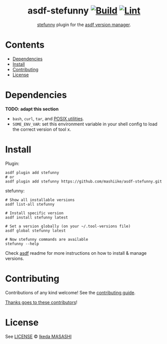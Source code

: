<div align="center">

# asdf-stefunny [![Build](https://github.com/mashiike/asdf-stefunny/actions/workflows/build.yml/badge.svg)](https://github.com/mashiike/asdf-stefunny/actions/workflows/build.yml) [![Lint](https://github.com/mashiike/asdf-stefunny/actions/workflows/lint.yml/badge.svg)](https://github.com/mashiike/asdf-stefunny/actions/workflows/lint.yml)

[stefunny](https://github.com/mashiike/stefunny) plugin for the [asdf version manager](https://asdf-vm.com).

</div>

# Contents

- [Dependencies](#dependencies)
- [Install](#install)
- [Contributing](#contributing)
- [License](#license)

# Dependencies

**TODO: adapt this section**

- `bash`, `curl`, `tar`, and [POSIX utilities](https://pubs.opengroup.org/onlinepubs/9699919799/idx/utilities.html).
- `SOME_ENV_VAR`: set this environment variable in your shell config to load the correct version of tool x.

# Install

Plugin:

```shell
asdf plugin add stefunny
# or
asdf plugin add stefunny https://github.com/mashiike/asdf-stefunny.git
```

stefunny:

```shell
# Show all installable versions
asdf list-all stefunny

# Install specific version
asdf install stefunny latest

# Set a version globally (on your ~/.tool-versions file)
asdf global stefunny latest

# Now stefunny commands are available
stefunny --help
```

Check [asdf](https://github.com/asdf-vm/asdf) readme for more instructions on how to
install & manage versions.

# Contributing

Contributions of any kind welcome! See the [contributing guide](contributing.md).

[Thanks goes to these contributors](https://github.com/mashiike/asdf-stefunny/graphs/contributors)!

# License

See [LICENSE](LICENSE) © [Ikeda MASASHI](https://github.com/mashiike/)
